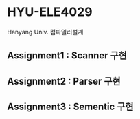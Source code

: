 # HYU-ELE4029
Hanyang Univ. 컴파일러설계
## Assignment1 : Scanner 구현
## Assignment2 : Parser 구현
## Assignment3 : Sementic 구현
